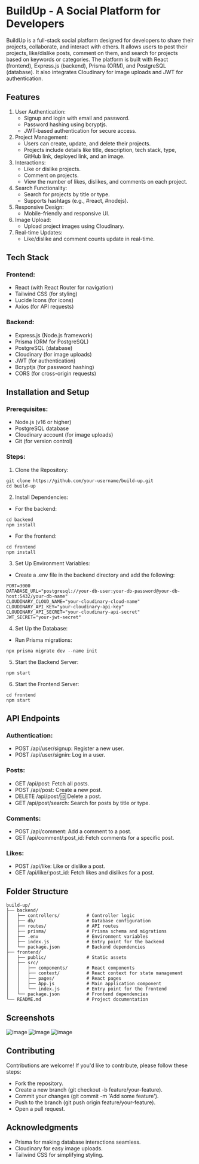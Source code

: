 # BuildUp - A Social Platform for Developers
BuildUp is a full-stack social platform designed for developers to share their projects, collaborate, and interact with others. It allows users to post their projects, like/dislike posts, comment on them, and search for projects based on keywords or categories. The platform is built with React (frontend), Express.js (backend), Prisma (ORM), and PostgreSQL (database). It also integrates Cloudinary for image uploads and JWT for authentication.

## Features 
1. User Authentication:
   - Signup and login with email and password.
   - Password hashing using bcryptjs.
   - JWT-based authentication for secure access.
2. Project Management:
   - Users can create, update, and delete their projects.
   - Projects include details like title, description, tech stack, type, GitHub link, deployed link, and an image.
3. Interactions:
   - Like or dislike projects.
   - Comment on projects.
   - View the number of likes, dislikes, and comments on each project.
4. Search Functionality:
   - Search for projects by title or type.
   - Supports hashtags (e.g., #react, #nodejs).
5. Responsive Design:
   - Mobile-friendly and responsive UI.
6. Image Upload:
   - Upload project images using Cloudinary.
7. Real-time Updates:
   - Like/dislike and comment counts update in real-time.
## Tech Stack
### Frontend:
   - React (with React Router for navigation)
   - Tailwind CSS (for styling)
   - Lucide Icons (for icons)
   - Axios (for API requests)
### Backend:
   - Express.js (Node.js framework)
   - Prisma (ORM for PostgreSQL)
   - PostgreSQL (database)
   - Cloudinary (for image uploads)
   - JWT (for authentication)
   - Bcryptjs (for password hashing)
   - CORS (for cross-origin requests)

## Installation and Setup
### Prerequisites:
   - Node.js (v16 or higher)
   - PostgreSQL database
   - Cloudinary account (for image uploads)
   - Git (for version control)
### Steps:
1. Clone the Repository:
```
git clone https://github.com/your-username/build-up.git
cd build-up
```
2. Install Dependencies:
- For the backend:
```
cd backend
npm install
```
- For the frontend:
```
cd frontend
npm install
```
3. Set Up Environment Variables:
- Create a .env file in the backend directory and add the following:
```
PORT=3000
DATABASE_URL="postgresql://your-db-user:your-db-password@your-db-host:5432/your-db-name"
CLOUDINARY_CLOUD_NAME="your-cloudinary-cloud-name"
CLOUDINARY_API_KEY="your-cloudinary-api-key"
CLOUDINARY_API_SECRET="your-cloudinary-api-secret"
JWT_SECRET="your-jwt-secret"
```
4. Set Up the Database:
- Run Prisma migrations:
```
npx prisma migrate dev --name init
```
5. Start the Backend Server:
```
npm start
```
6. Start the Frontend Server:
```
cd frontend
npm start
```
## API Endpoints 
### Authentication:
- POST /api/user/signup: Register a new user.
- POST /api/user/signin: Log in a user.
### Posts:
- GET /api/post: Fetch all posts.
- POST /api/post: Create a new post.
- DELETE /api/post/:id: Delete a post.
- GET /api/post/search: Search for posts by title or type.
### Comments:
- POST /api/comment: Add a comment to a post.
- GET /api/comment/:post_id: Fetch comments for a specific post.

### Likes:
- POST /api/like: Like or dislike a post.
- GET /api/like/:post_id: Fetch likes and dislikes for a post.
## Folder Structure
```
build-up/
├── backend/
│   ├── controllers/          # Controller logic
│   ├── db/                   # Database configuration
│   ├── routes/               # API routes
│   ├── prisma/               # Prisma schema and migrations
│   ├── .env                  # Environment variables
│   ├── index.js              # Entry point for the backend
│   └── package.json          # Backend dependencies
├── frontend/
│   ├── public/               # Static assets
│   ├── src/
│   │   ├── components/       # React components
│   │   ├── context/          # React context for state management
│   │   ├── pages/            # React pages
│   │   ├── App.js            # Main application component
│   │   └── index.js          # Entry point for the frontend
│   └── package.json          # Frontend dependencies
└── README.md                 # Project documentation
```
## Screenshots 
![image](https://github.com/kumarchy/build_up/blob/main/Screenshot%20From%202025-04-10%2018-50-11.png?raw=true)
![image](https://github.com/kumarchy/build_up/blob/main/Screenshot%20From%202025-04-10%2018-50-29.png?raw=true
)
![image](https://github.com/kumarchy/build_up/blob/main/Screenshot%20From%202025-04-10%2018-51-07.png?raw=true
)

## Contributing 
Contributions are welcome! If you'd like to contribute, please follow these steps:
- Fork the repository.
- Create a new branch (git checkout -b feature/your-feature).
- Commit your changes (git commit -m 'Add some feature').
- Push to the branch (git push origin feature/your-feature).
- Open a pull request.
## Acknowledgments 
- Prisma for making database interactions seamless.
- Cloudinary for easy image uploads.
- Tailwind CSS for simplifying styling.
